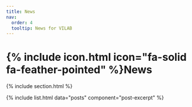 ```yaml
---
title: News
nav:
  order: 4
  tooltip: News for VILAB
---
```


# {% include icon.html icon="fa-solid fa-feather-pointed" %}News

{% include section.html %}

{% include list.html data="posts" component="post-excerpt" %}
